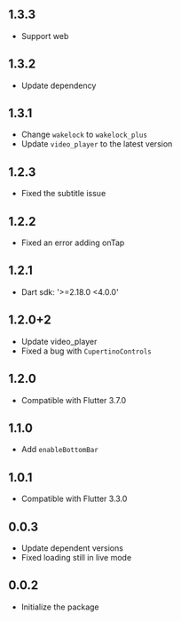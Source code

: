 ## 1.3.3

* Support web

## 1.3.2

* Update dependency

## 1.3.1

* Change `wakelock` to `wakelock_plus`
* Update `video_player` to the latest version

## 1.2.3

* Fixed the subtitle issue

## 1.2.2

* Fixed an error adding onTap

## 1.2.1

* Dart sdk: '>=2.18.0 <4.0.0'

## 1.2.0+2

* Update video_player
* Fixed a bug with `CupertinoControls`

## 1.2.0

* Compatible with Flutter 3.7.0

## 1.1.0

* Add `enableBottomBar`

## 1.0.1

* Compatible with Flutter 3.3.0

## 0.0.3

* Update dependent versions
* Fixed loading still in live mode

## 0.0.2

* Initialize the package